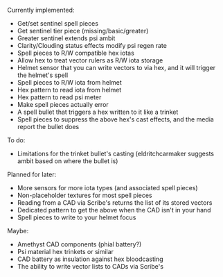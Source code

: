 Currently implemented:
- Get/set sentinel spell pieces
- Get sentinel tier piece (missing/basic/greater)
- Greater sentinel extends psi ambit
- Clarity/Clouding status effects modify psi regen rate
- Spell pieces to R/W compatible hex iotas
- Allow hex to treat vector rulers as R/W iota storage
- Helmet sensor that you can write vectors to via hex, and it will trigger the helmet's spell
- Spell pieces to R/W iota from helmet
- Hex pattern to read iota from helmet
- Hex pattern to read psi meter
- Make spell pieces actually error
- A spell bullet that triggers a hex written to it like a trinket
- Spell pieces to suppress the above hex's cast effects, and the media report the bullet does

To do:
- Limitations for the trinket bullet's casting (eldritchcarmaker suggests ambit based on where the bullet is)

Planned for later:
- More sensors for more iota types (and associated spell pieces)
- Non-placeholder textures for most spell pieces
- Reading from a CAD via Scribe's returns the list of its stored vectors
- Dedicated pattern to get the above when the CAD isn't in your hand
- Spell pieces to write to your helmet focus

Maybe:
- Amethyst CAD components (phial battery?)
- Psi material hex trinkets or similar
- CAD battery as insulation against hex bloodcasting
- The ability to write vector lists to CADs via Scribe's
